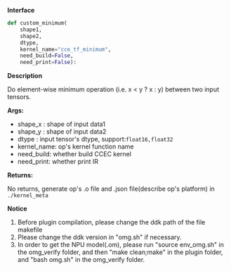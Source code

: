 ﻿**Interface**

```python
def custom_minimum(
    shape1, 
    shape2, 
    dtype, 
    kernel_name="cce_tf_minimum", 
    need_build=False,
    need_print=False):
```

**Description**

Do element-wise minimum operation (i.e. x < y ? x : y)  between two input tensors.

**Args:**

- shape_x : shape of input data1
- shape_y : shape of input data2
- dtype : input tensor's dtype, support:`float16,float32`
- kernel_name: op's kernel function name
- need_build: whether build CCEC kernel
- need_print: whether print IR

**Returns:**

No returns, generate op's .o file and .json file(describe op's platform) in `./kernel_meta`

**Notice**

1. Before plugin compilation, please change the ddk path of the file makefile
2. Please change the ddk version in "omg.sh" if necessary.
3. In order to get the NPU model(.om), please run "source env_omg.sh"  in the omg_verify folder, and then "make clean;make" in the plugin folder,  and "bash omg.sh" in the omg_verify folder.

